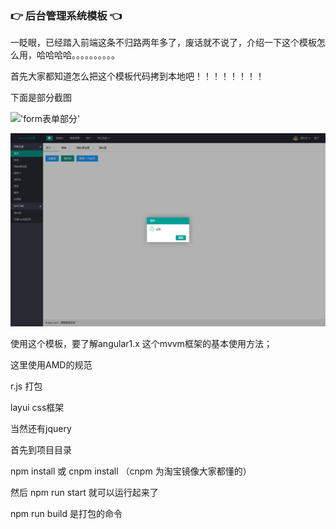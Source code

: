 ### :point_right: 后台管理系统模板 :point_left:


一眨眼，已经踏入前端这条不归路两年多了，废话就不说了，介绍一下这个模板怎么用，哈哈哈哈。。。。。。。。。。

首先大家都知道怎么把这个模板代码拷到本地吧！！！！！！！！

下面是部分截图

!['form表单部分'](www/img/form.jpg)

!['index'](www/img/index.png)

使用这个模板，要了解angular1.x 这个mvvm框架的基本使用方法；

这里使用AMD的规范

r.js 打包

layui css框架

当然还有jquery

首先到项目目录

npm install 或 cnpm install （cnpm 为淘宝镜像大家都懂的）

然后 npm run start 就可以运行起来了

npm run build 是打包的命令
